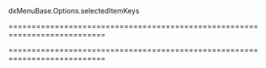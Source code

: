 <!--id-->dxMenuBase.Options.selectedItemKeys<!--/id-->
===========================================================================
<!--hidden--><!--/hidden-->
===========================================================================

